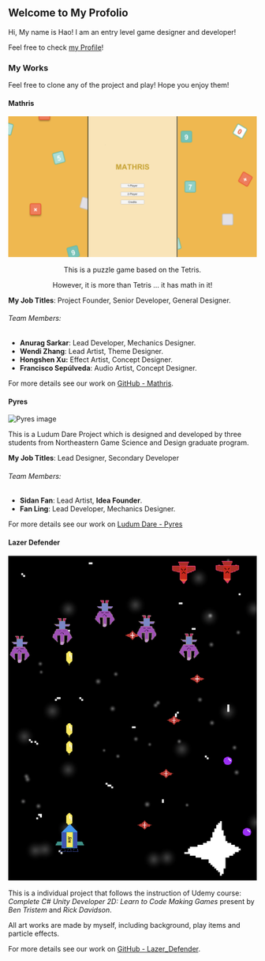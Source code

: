 ## Welcome to My Profolio

Hi, My name is Hao! I am an entry level game designer and developer!

Feel free to check [my Profile](https://www.linkedin.com/in/hao-tian-b405ba7a/)!

### My Works
Feel free to clone any of the project and play! Hope you enjoy them!

#### Mathris

![Mathris image](/images/mathris.png)

<p align="center">
This is a puzzle game based on the Tetris.
</p>

<p align="center">
However, it is more than Tetris ... it has math in it!
</p>

**My Job Titles**: Project Founder, Senior Developer, General Designer.
###### Team Members:
* **Anurag Sarkar**: Lead Developer, Mechanics Designer.
* **Wendi Zhang**: Lead Artist, Theme Designer.
* **Hongshen Xu:** Effect Artist, Concept Designer.
* **Francisco Sepúlveda**: Audio Artist, Concept Designer.

For more details see our work on [GitHub - Mathris](https://github.com/riffsircar/Mathris).

#### Pyres

![Pyres image](/images/Pyres.png)

This is a Ludum Dare Project which is designed and developed by three students from Northeastern Game Science and Design graduate program.

**My Job Titles**: Lead Designer, Secondary Developer
###### Team Members:
* **Sidan Fan**: Lead Artist, **Idea Founder**.
* **Fan Ling**: Lead Developer, Mechanics Designer.

For more details see our work on [Ludum Dare - Pyres](https://ldjam.com/events/ludum-dare/43/pryes)

#### Lazer Defender

![Lazer Defender image](/images/Lazer_Defender.png)

This is a individual project that follows the instruction of Udemy course:  
*Complete C# Unity Developer 2D: Learn to Code Making Games* present by *Ben Tristem* and *Rick Davidson*.

All art works are made by myself, including background, play items and particle effects.

For more details see our work on [GitHub - Lazer_Defender](https://github.com/DamienTian/Lazer-Defender).



<!--#### Block Breaker-->
<!---->
<!--![Block Breaker image](/images/Block_Breaker.png)-->
<!---->
<!--This is a individual project that follows the instruction of Udemy course:  -->
<!--*Complete C# Unity Developer 2D: Learn to Code Making Games* present by *Ben Tristem* and *Rick Davidson*.-->
<!---->
<!--For more details see our work on [GitHub - Block Breaker](https://github.com/riffsircar/Mathris).-->



